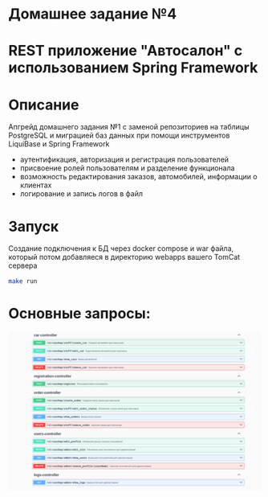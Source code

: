 # Домашнее задание №4
# REST приложение "Автосалон" с использованием Spring Framework
# Описание
Апгрейд домашнего задания №1 с заменой репозиториев на таблицы PostgreSQL и миграцией баз данных при
помощи инструментов LiquiBase и Spring Framework

- аутентификация, авторизация и регистрация пользователей
- присвоение ролей пользователям и разделение функционала
- возможность редактирования заказов, автомобилей, информации о клиентах
- логирование и запись логов в файл

# Запуск 
Создание подключения к БД через docker compose и war файла, который потом добавляеся в директорию webapps вашего TomCat сервера
```sh
make run
```

# Основные запросы:
![swagger.png](image/swagger.png)